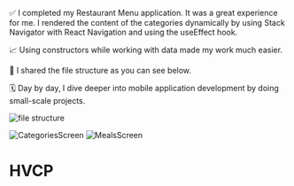 ✅ I completed my Restaurant Menu application. It was a great experience for me. I rendered the content of the categories dynamically by using Stack Navigator with React Navigation and using the useEffect hook.

📈 Using constructors while working with data made my work much easier.

📌 I shared the file structure as you can see below.

🗓 Day by day, I dive deeper into mobile application development by doing small-scale projects.

![file structure](https://github.com/codercihat/ReactNativeRestaurantMenuApp/assets/113478516/af247165-ed04-481f-a07f-bebae65dee22)

![CategoriesScreen](https://github.com/codercihat/ReactNativeRestaurantMenuApp/assets/113478516/1739179d-32f7-4936-b40f-a0ee5bde384b)
![MealsScreen](https://github.com/codercihat/ReactNativeRestaurantMenuApp/assets/113478516/7eaf65f8-4166-4bba-aa64-2b95c997ac75)
# HVCP
